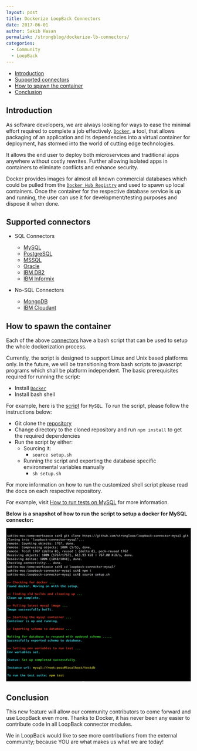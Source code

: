 ```yaml
---
layout: post
title: Dockerize LoopBack Connectors
date: 2017-06-01
author: Sakib Hasan
permalink: /strongblog/dockerize-lb-connectors/
categories:
  - Community
  - LoopBack
---
```


<!-- TOC -->

- [Introduction](#introduction)
- [Supported connectors](#supported-connectors)
- [How to spawn the container](#how-to-spawn-the-container)
- [Conclusion](#conclusion)

<!-- /TOC -->

## Introduction

As software developers, we are always looking for ways to ease the minimal effort required to complete a job effectively. [`Docker`](https://www.docker.com/), a tool, that allows packaging of an application and its dependencies into a virtual container for deployment, has stormed into the world of cutting edge technologies. 

It allows the end user to deploy both microservices and traditional apps anywhere without costly rewrites. Further allowing isolated apps in containers to eliminate conflicts and enhance security.

Docker provides images for almost all known commercial databases which could be pulled from the [`Docker Hub Registry`](https://hub.docker.com/) and used to spawn up local containers. Once the container for the respective database service is up and running, the user can use it for development/testing purposes and dispose it when done.

## Supported connectors
- SQL Connectors
    - [MySQL](https://github.com/strongloop/loopback-connector-mysql)
    - [PostgreSQL](https://github.com/strongloop/loopback-connector-postgresql)
    - [MSSQL](https://github.com/strongloop/loopback-connector-mssql)
    - [Oracle](https://github.com/strongloop/loopback-connector-oracle)
    - [IBM DB2](https://github.com/strongloop/loopback-connector-db2)
    - [IBM Informix](https://github.com/strongloop/loopback-connector-informix)

- No-SQL Connectors
    - [MongoDB](https://github.com/strongloop/loopback-connector-mongodb)
    - [IBM Cloudant](https://github.com/strongloop/loopback-connector-cloudant)

## How to spawn the container

Each of the above [connectors](#connectors-supported) have a bash script that can be used to setup the whole dockerization process.

Currently, the script is designed to support Linux and Unix based platforms only. In the future, we will be transitioning from bash scripts to javascript programs which shall be platform independent. The basic prerequisites required for running the script:
- Install [`Docker`](https://www.docker.com/)
- Install bash shell

For example, here is the [script](https://github.com/strongloop/loopback-connector-mysql/blob/master/setup.sh) for `MySQL`. To run the script, please follow the instructions below:
- Git clone the [repository](https://github.com/strongloop/loopback-connector-mysql)
- Change directory to the cloned repository and run `npm install` to get the required dependencies
- Run the script by either:
    - Sourcing it:
        - `source setup.sh`
    - Running the script and exporting the database specific environmental variables manually
        - `sh setup.sh`

For more information on how to run the customized shell script please read the docs on each respective repository.

For example, visit [How to run tests on MySQL](https://github.com/strongloop/loopback-connector-mysql#running-tests) for more information.

**Below is a snapshot of how to run the script to setup a docker for MySQL connector:**

![How To Run Docker Script For LB Connector](../blog-assets/2017/06/loopback-connector-docker.png)

## Conclusion

This new feature will allow our community contributors to come forward and use LoopBack even more. Thanks to Docker, it has never been any easier to contribute code in all LoopBack connector modules.

We in LoopBack would like to see more contributions from the external community; because YOU are what makes us what we are today!
